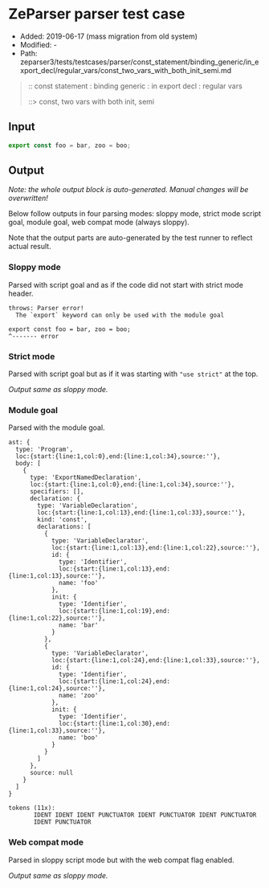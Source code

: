 # ZeParser parser test case

- Added: 2019-06-17 (mass migration from old system)
- Modified: -
- Path: zeparser3/tests/testcases/parser/const_statement/binding_generic/in_export_decl/regular_vars/const_two_vars_with_both_init_semi.md

> :: const statement : binding generic : in export decl : regular vars
>
> ::> const, two vars with both init, semi

## Input

`````js
export const foo = bar, zoo = boo;
`````

## Output

_Note: the whole output block is auto-generated. Manual changes will be overwritten!_

Below follow outputs in four parsing modes: sloppy mode, strict mode script goal, module goal, web compat mode (always sloppy).

Note that the output parts are auto-generated by the test runner to reflect actual result.

### Sloppy mode

Parsed with script goal and as if the code did not start with strict mode header.

`````
throws: Parser error!
  The `export` keyword can only be used with the module goal

export const foo = bar, zoo = boo;
^------- error
`````

### Strict mode

Parsed with script goal but as if it was starting with `"use strict"` at the top.

_Output same as sloppy mode._

### Module goal

Parsed with the module goal.

`````
ast: {
  type: 'Program',
  loc:{start:{line:1,col:0},end:{line:1,col:34},source:''},
  body: [
    {
      type: 'ExportNamedDeclaration',
      loc:{start:{line:1,col:0},end:{line:1,col:34},source:''},
      specifiers: [],
      declaration: {
        type: 'VariableDeclaration',
        loc:{start:{line:1,col:13},end:{line:1,col:33},source:''},
        kind: 'const',
        declarations: [
          {
            type: 'VariableDeclarator',
            loc:{start:{line:1,col:13},end:{line:1,col:22},source:''},
            id: {
              type: 'Identifier',
              loc:{start:{line:1,col:13},end:{line:1,col:13},source:''},
              name: 'foo'
            },
            init: {
              type: 'Identifier',
              loc:{start:{line:1,col:19},end:{line:1,col:22},source:''},
              name: 'bar'
            }
          },
          {
            type: 'VariableDeclarator',
            loc:{start:{line:1,col:24},end:{line:1,col:33},source:''},
            id: {
              type: 'Identifier',
              loc:{start:{line:1,col:24},end:{line:1,col:24},source:''},
              name: 'zoo'
            },
            init: {
              type: 'Identifier',
              loc:{start:{line:1,col:30},end:{line:1,col:33},source:''},
              name: 'boo'
            }
          }
        ]
      },
      source: null
    }
  ]
}

tokens (11x):
       IDENT IDENT IDENT PUNCTUATOR IDENT PUNCTUATOR IDENT PUNCTUATOR
       IDENT PUNCTUATOR
`````


### Web compat mode

Parsed in sloppy script mode but with the web compat flag enabled.

_Output same as sloppy mode._
